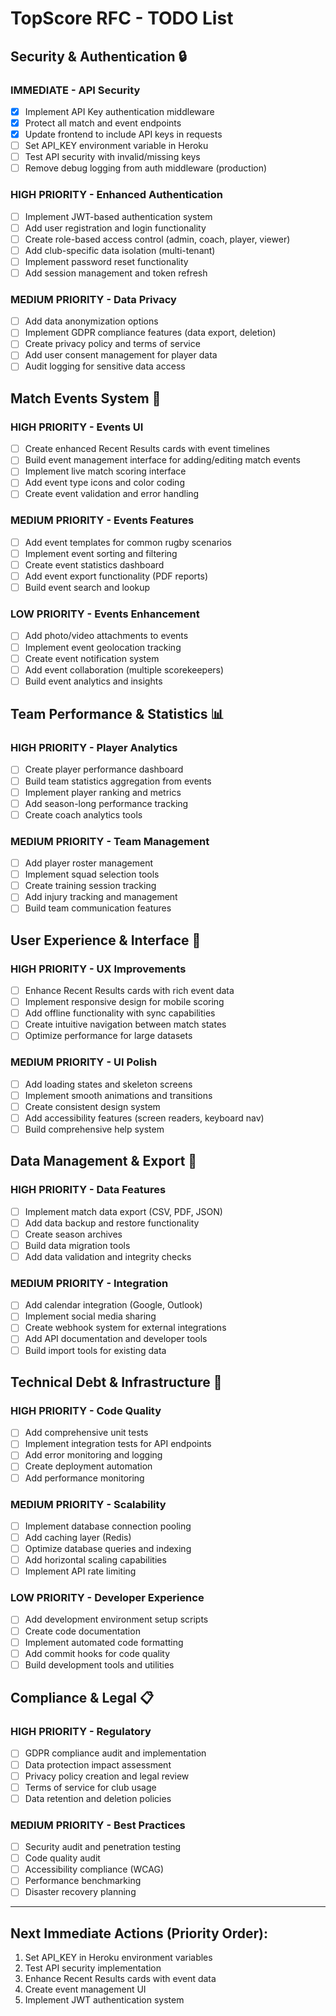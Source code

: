 # TopScore RFC - TODO List

## Security & Authentication 🔒

### IMMEDIATE - API Security
- [x] Implement API Key authentication middleware
- [x] Protect all match and event endpoints
- [x] Update frontend to include API keys in requests
- [ ] Set API_KEY environment variable in Heroku
- [ ] Test API security with invalid/missing keys
- [ ] Remove debug logging from auth middleware (production)

### HIGH PRIORITY - Enhanced Authentication
- [ ] Implement JWT-based authentication system
- [ ] Add user registration and login functionality
- [ ] Create role-based access control (admin, coach, player, viewer)
- [ ] Add club-specific data isolation (multi-tenant)
- [ ] Implement password reset functionality
- [ ] Add session management and token refresh

### MEDIUM PRIORITY - Data Privacy
- [ ] Add data anonymization options
- [ ] Implement GDPR compliance features (data export, deletion)
- [ ] Create privacy policy and terms of service
- [ ] Add user consent management for player data
- [ ] Audit logging for sensitive data access

## Match Events System 🏉

### HIGH PRIORITY - Events UI
- [ ] Create enhanced Recent Results cards with event timelines
- [ ] Build event management interface for adding/editing match events
- [ ] Implement live match scoring interface
- [ ] Add event type icons and color coding
- [ ] Create event validation and error handling

### MEDIUM PRIORITY - Events Features
- [ ] Add event templates for common rugby scenarios
- [ ] Implement event sorting and filtering
- [ ] Create event statistics dashboard
- [ ] Add event export functionality (PDF reports)
- [ ] Build event search and lookup

### LOW PRIORITY - Events Enhancement
- [ ] Add photo/video attachments to events
- [ ] Implement event geolocation tracking
- [ ] Create event notification system
- [ ] Add event collaboration (multiple scorekeepers)
- [ ] Build event analytics and insights

## Team Performance & Statistics 📊

### HIGH PRIORITY - Player Analytics
- [ ] Create player performance dashboard
- [ ] Build team statistics aggregation from events
- [ ] Implement player ranking and metrics
- [ ] Add season-long performance tracking
- [ ] Create coach analytics tools

### MEDIUM PRIORITY - Team Management
- [ ] Add player roster management
- [ ] Implement squad selection tools
- [ ] Create training session tracking
- [ ] Add injury tracking and management
- [ ] Build team communication features

## User Experience & Interface 🎨

### HIGH PRIORITY - UX Improvements
- [ ] Enhance Recent Results cards with rich event data
- [ ] Implement responsive design for mobile scoring
- [ ] Add offline functionality with sync capabilities
- [ ] Create intuitive navigation between match states
- [ ] Optimize performance for large datasets

### MEDIUM PRIORITY - UI Polish
- [ ] Add loading states and skeleton screens
- [ ] Implement smooth animations and transitions
- [ ] Create consistent design system
- [ ] Add accessibility features (screen readers, keyboard nav)
- [ ] Build comprehensive help system

## Data Management & Export 💾

### HIGH PRIORITY - Data Features
- [ ] Implement match data export (CSV, PDF, JSON)
- [ ] Add data backup and restore functionality
- [ ] Create season archives
- [ ] Build data migration tools
- [ ] Add data validation and integrity checks

### MEDIUM PRIORITY - Integration
- [ ] Add calendar integration (Google, Outlook)
- [ ] Implement social media sharing
- [ ] Create webhook system for external integrations
- [ ] Add API documentation and developer tools
- [ ] Build import tools for existing data

## Technical Debt & Infrastructure 🔧

### HIGH PRIORITY - Code Quality
- [ ] Add comprehensive unit tests
- [ ] Implement integration tests for API endpoints
- [ ] Add error monitoring and logging
- [ ] Create deployment automation
- [ ] Add performance monitoring

### MEDIUM PRIORITY - Scalability
- [ ] Implement database connection pooling
- [ ] Add caching layer (Redis)
- [ ] Optimize database queries and indexing
- [ ] Add horizontal scaling capabilities
- [ ] Implement API rate limiting

### LOW PRIORITY - Developer Experience
- [ ] Add development environment setup scripts
- [ ] Create code documentation
- [ ] Implement automated code formatting
- [ ] Add commit hooks for code quality
- [ ] Build development tools and utilities

## Compliance & Legal 📋

### HIGH PRIORITY - Regulatory
- [ ] GDPR compliance audit and implementation
- [ ] Data protection impact assessment
- [ ] Privacy policy creation and legal review
- [ ] Terms of service for club usage
- [ ] Data retention and deletion policies

### MEDIUM PRIORITY - Best Practices
- [ ] Security audit and penetration testing
- [ ] Code quality audit
- [ ] Accessibility compliance (WCAG)
- [ ] Performance benchmarking
- [ ] Disaster recovery planning

---

## Next Immediate Actions (Priority Order):
1. Set API_KEY in Heroku environment variables
2. Test API security implementation
3. Enhance Recent Results cards with event data
4. Create event management UI
5. Implement JWT authentication system
